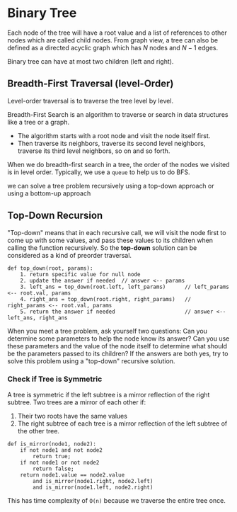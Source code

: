 # Binary Tree

Each node of the tree will have a root value and a list of references to other nodes which are called child nodes. From graph view, a tree can also be defined as a directed acyclic graph which has $N$ nodes and $N-1$ edges.

Binary tree can have at most two children (left and right).

## Breadth-First Traversal (level-Order)

Level-order traversal is to traverse the tree level by level.

Breadth-First Search is an algorithm to traverse or search in data structures like a tree or a graph.

- The algorithm starts with a root node and visit the node itself first.
- Then traverse its neighbors, traverse its second level neighbors, traverse its third level neighbors, so on and so forth.

When we do breadth-first search in a tree, the order of the nodes we visited is in level order. Typically, we use a `queue` to help us to do BFS.

we can solve a tree problem recursively using a top-down approach or using a bottom-up approach

## Top-Down Recursion

"Top-down" means that in each recursive call, we will visit the node first to come up with some values, and pass these values to its children when calling the function recursively. So the **top-down** solution can be considered as a kind of preorder traversal.

```
def top_down(root, params):
    1. return specific value for null node
    2. update the answer if needed  // answer <-- params
    3. left_ans = top_down(root.left, left_params)      // left_params <-- root.val, params
    4. right_ans = top_down(root.right, right_params)   // right_params <-- root.val, params
    5. return the answer if needed                      // answer <-- left_ans, right_ans
```

When you meet a tree problem, ask yourself two questions: Can you determine some parameters to help the node know its answer? Can you use these parameters and the value of the node itself to determine what should be the parameters passed to its children? If the answers are both yes, try to solve this problem using a "top-down" recursive solution.


### Check if Tree is Symmetric

A tree is symmetric if the left subtree is a mirror reflection of the right subtree. Two trees are a mirror of each other if:

1. Their two roots have the same values
2. The right subtree of each tree is a mirror reflection of the left subtree of the other tree.

```
def is_mirror(node1, node2):
    if not node1 and not node2
        return true;
    if not node1 or not node2
        return false;
    return node1.value == node2.value
        and is_mirror(node1.right, node2.left)
        and is_mirror(node1.left, node2.right)
```

This has time complexity of `O(n)` because we traverse the entire tree once.